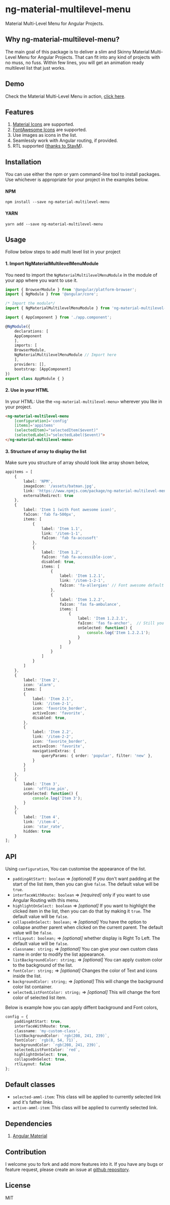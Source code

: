 # ng-material-multilevel-menu

Material Multi-Level Menu for Angular Projects.

## Why ng-material-multilevel-menu?

The main goal of this package is to deliver a slim and Skinny Material Multi-Level Menu for Angular Projects. That can fit into any kind of projects with no muss, no fuss. Within few lines, you will get an animation ready multilevel list that just works.

## Demo

Check the Material Multi-Level Menu in action, [click here](http://plugins.codershood.info/#/plugins/ngmm-plugin).

## Features
1. [Material Icons](https://material.io/tools/icons/?style=baseline) are supported.
2. [FontAwesome Icons](https://fontawesome.com/v4.7.0/icons/) are supported.
3. Use images as icons in the list.
4. Seamlessly work with Angular routing, if provided.
5. RTL supported ([thanks to StavM](https://github.com/StavM)).

## Installation
You can use either the npm or yarn command-line tool to install packages. Use whichever is appropriate for your project in the examples below.

#### NPM
```  
npm install --save ng-material-multilevel-menu
```
        
#### YARN
```          
yarn add --save ng-material-multilevel-menu
```
        
## Usage
Follow below steps to add multi level list in your project

#### 1. Import NgMaterialMultilevelMenuModule

You need to import the ```NgMaterialMultilevelMenuModule``` in the module of your app where you want to use it.

```typescript        
import { BrowserModule } from '@angular/platform-browser';
import { NgModule } from '@angular/core';

/* Import the module*/
import { NgMaterialMultilevelMenuModule } from 'ng-material-multilevel-menu';

import { AppComponent } from './app.component';

@NgModule({
    declarations: [
    AppComponent
    ],
    imports: [
    BrowserModule,
    NgMaterialMultilevelMenuModule // Import here
    ],
    providers: [],
    bootstrap: [AppComponent]
})
export class AppModule { }
```  

        
#### 2. Use <ng-material-multilevel-menu> in your HTML

In your HTML: Use the ```<ng-material-multilevel-menu>``` wherever you like in your project.

```html        
<ng-material-multilevel-menu  
    [configuration]='config' 
    [items]='appitems'
    (selectedItem)="selectedItem($event)" 
    (selectedLabel)="selectedLabel($event)">
</ng-material-multilevel-menu>
```
        
#### 3. Structure of array to display the list

Make sure you structure of array should look like array shown below,     
```typescript
appitems = [
    {
        label: 'NPM',
        imageIcon: '/assets/batman.jpg',
        link: 'https://www.npmjs.com/package/ng-material-multilevel-menu',
        externalRedirect: true
    },
    {
        label: 'Item 1 (with Font awesome icon)',
        faIcon: 'fab fa-500px',
        items: [
            {
                label: 'Item 1.1',
                link: '/item-1-1',
                faIcon: 'fab fa-accusoft'
            },
            {
                label: 'Item 1.2',
                faIcon: 'fab fa-accessible-icon',
                disabled: true,
                items: [
                    {
                        label: 'Item 1.2.1',
                        link: '/item-1-2-1',
                        faIcon: 'fa-allergies' // Font awesome default prefix is fas
                    },
                    {
                        label: 'Item 1.2.2',
                        faIcon: 'fas fa-ambulance',
                        items: [
                            {
                                label: 'Item 1.2.2.1',
                                faIcon: 'fas fa-anchor',  // Still you can specify if you want to
                                onSelected: function() {
                                    console.log('Item 1.2.2.1');
                                }
                            }
                        ]
                    }
                ]
            }
        ]
    },
    {
        label: 'Item 2',
        icon: 'alarm',
        items: [
        {
            label: 'Item 2.1',
            link: '/item-2-1',
            icon: 'favorite_border',
            activeIcon: 'favorite',
            disabled: true,
        },
        {
            label: 'Item 2.2',
            link: '/item-2-2',
            icon: 'favorite_border',
            activeIcon: 'favorite',
            navigationExtras: {
                queryParams: { order: 'popular', filter: 'new' },
            }
        }
        ]
    },
    {
        label: 'Item 3',
        icon: 'offline_pin',
        onSelected: function() {
            console.log('Item 3');
        }
    },
    {
        label: 'Item 4',
        link: '/item-4',
        icon: 'star_rate',
        hidden: true
    }
];
```

## API
Using ```configuration```, You can customise the appearance of the list.
* ```paddingAtStart: boolean``` => *[optional]* If you don't want padding at the start of the list item, then you can give ```false```. The default value will be ```true```.
* ```interfaceWithRoute: boolean``` => *[required]* only if you want to use Angular Routing with this menu.
* ```highlightOnSelect: boolean``` => *[optional]* If you want to highlight the clicked item in the list, then you can do that by making it ```true```. The default value will be ```false```.
* ```collapseOnSelect: boolean;``` => *[optional]* You have the option to collapse another parent when clicked on the current parent. The default value will be ```false```. 
* ```rtlLayout: boolean;``` => *[optional]* whether display is Right To Left. The default value will be ```false```. 
* ```classname: string;``` => *[optional]* You can give your own custom class name in order to modify the list appearance. 
* ```listBackgroundColor: string;``` => *[optional]* You can apply custom color to the background of the list.
* ```fontColor: string;``` => *[optional]* Changes the color of Text and icons inside the list.
* ```backgroundColor: string;``` => *[optional]* This will change the background color list container.
* ```selectedListFontColor: string;``` => *[optional]* This will change the font color of selected list item.

Below is example how you can apply diffent background and Font colors,
```typescript
config = {
    paddingAtStart: true,
    interfaceWithRoute: true,
    classname: 'my-custom-class',
    listBackgroundColor: `rgb(208, 241, 239)`,
    fontColor: `rgb(8, 54, 71)`,
    backgroundColor: `rgb(208, 241, 239)`,
    selectedListFontColor: `red`,
    highlightOnSelect: true,
    collapseOnSelect: true,
    rtlLayout: false
};
```

## Default classes
* ```selected-amml-item```: This class will be applied to currently selected link and it's father links.
* ```active-amml-item```: This class will be applied to currently selected link.

## Dependencies
1. [Angular Material](https://material.angular.io)

## Contribution

I welcome you to fork and add more features into it. If you have any bugs or feature request, please create an issue at [github repository](https://github.com/ShankyTiwari/ng-material-multilevel-menu/issues).

## License

MIT

